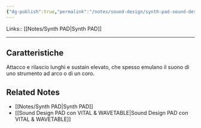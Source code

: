 ```yaml
---
{"dg-publish":true,"permalink":"/notes/sound-design/synth-pad-sound-design/"}
---
```


Links:: [[Notes/Synth PAD\|Synth PAD]]

---
## Caratteristiche

Attacco e rilascio lunghi e sustain elevato, che spesso emulano il suono di uno strumento ad arco o di un coro.





## Related Notes

- [[Notes/Synth PAD\|Synth PAD]]
- [[Sound Design PAD con VITAL & WAVETABLE\|Sound Design PAD con VITAL & WAVETABLE]]